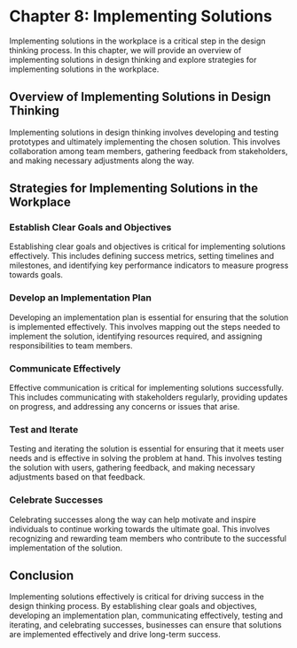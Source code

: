 Chapter 8: Implementing Solutions
=================================

Implementing solutions in the workplace is a critical step in the design thinking process. In this chapter, we will provide an overview of implementing solutions in design thinking and explore strategies for implementing solutions in the workplace.

Overview of Implementing Solutions in Design Thinking
-----------------------------------------------------

Implementing solutions in design thinking involves developing and testing prototypes and ultimately implementing the chosen solution. This involves collaboration among team members, gathering feedback from stakeholders, and making necessary adjustments along the way.

Strategies for Implementing Solutions in the Workplace
------------------------------------------------------

### Establish Clear Goals and Objectives

Establishing clear goals and objectives is critical for implementing solutions effectively. This includes defining success metrics, setting timelines and milestones, and identifying key performance indicators to measure progress towards goals.

### Develop an Implementation Plan

Developing an implementation plan is essential for ensuring that the solution is implemented effectively. This involves mapping out the steps needed to implement the solution, identifying resources required, and assigning responsibilities to team members.

### Communicate Effectively

Effective communication is critical for implementing solutions successfully. This includes communicating with stakeholders regularly, providing updates on progress, and addressing any concerns or issues that arise.

### Test and Iterate

Testing and iterating the solution is essential for ensuring that it meets user needs and is effective in solving the problem at hand. This involves testing the solution with users, gathering feedback, and making necessary adjustments based on that feedback.

### Celebrate Successes

Celebrating successes along the way can help motivate and inspire individuals to continue working towards the ultimate goal. This involves recognizing and rewarding team members who contribute to the successful implementation of the solution.

Conclusion
----------

Implementing solutions effectively is critical for driving success in the design thinking process. By establishing clear goals and objectives, developing an implementation plan, communicating effectively, testing and iterating, and celebrating successes, businesses can ensure that solutions are implemented effectively and drive long-term success.
